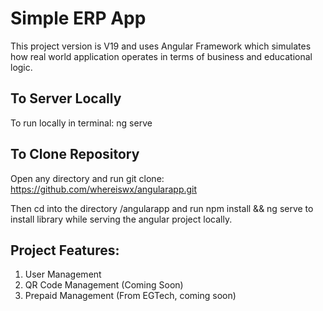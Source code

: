 # Simple ERP App

This project version is V19 and uses Angular Framework which simulates how real world application operates in terms of business and educational logic.

## To Server Locally
To run locally in terminal: ng serve

## To Clone Repository
Open any directory and run git clone: https://github.com/whereiswx/angularapp.git

Then cd into the directory /angularapp and run npm install && ng serve to install library while serving the angular project locally.

## Project Features:
1. User Management
2. QR Code Management (Coming Soon)
3. Prepaid Management (From EGTech, coming soon)
